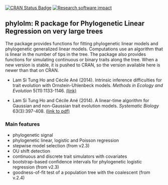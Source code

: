 [![CRAN Status Badge](http://www.r-pkg.org/badges/version/phylolm)](http://cran.r-project.org/package=phylolm)
[![Research software impact](http://depsy.org/api/package/cran/phylolm/badge.svg)](http://depsy.org/package/r/phylolm)

## phylolm: R package for Phylogenetic Linear Regression on very large trees

The package provides functions for fitting phylogenetic linear models and phylogenetic generalized linear models. 
Computations use an algorithm that is linear in the number of tips in the tree. 
The package also provides functions for simulating continuous or binary traits along the tree.
When a new version is stable, it is pushed to CRAN, so the version available here is newer than that on CRAN.

- Lam Si Tung Ho and Cécile Ané (2014). 
Intrinsic inference difficulties for trait evolution with Ornstein-Uhlenbeck models. 
*Methods in Ecology and Evolution* 5(11):1133-1146. 
[(link)](http://onlinelibrary.wiley.com/doi/10.1111/2041-210X.12285/abstract)

- Lam Si Tung Ho and Cécile Ané (2014). 
A linear-time algorithm for Gaussian and non-Gaussian trait evolution models. 
*Systematic Biology* 63(3):397-408.
[(link to pdf)](http://sysbio.oxfordjournals.org/cgi/reprint/syu005?ijkey=bIsHxa2dpqXCplc&keytype=ref)

### Main features

- phylogenetic signal
- phylogenetic linear, logistic and Poisson regression
- stepwise model selection (from v2.3)
- OU shift detection
- continuous and discrete trait simulators with covariates
- bootstrap-based confidence intervals for phylogenetic logistic regression (from v2.3)
- goodness-of-fit test of a population tree with the coalescent (from v.2.4)
